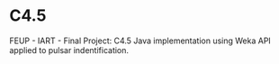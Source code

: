 # C4.5
FEUP - IART - Final Project: C4.5 Java implementation using Weka API applied to pulsar indentification.
